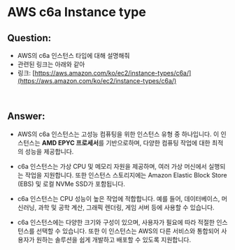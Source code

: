 # AWS c6a Instance type

## Question:

- AWS의 c6a 인스턴스 타입에 대해 설명해줘
- 관련된 링크는 아래와 같아
- 링크: [https://aws.amazon.com/ko/ec2/instance-types/c6a/](https://aws.amazon.com/ko/ec2/instance-types/c6a/)

<br>

## Answer:

- AWS의 c6a 인스턴스는 고성능 컴퓨팅을 위한 인스턴스 유형 중 하나입니다. 이 인스턴스는 **AMD EPYC 프로세서**를 기반으로하며, 다양한 컴퓨팅 작업에 대한 최적의 성능을 제공합니다.

- c6a 인스턴스는 가상 CPU 및 메모리 자원을 제공하며, 여러 가상 머신에서 실행되는 작업을 지원합니다. 또한 인스턴스 스토리지에는 Amazon Elastic Block Store (EBS) 및 로컬 NVMe SSD가 포함됩니다.

- c6a 인스턴스는 CPU 성능이 높은 작업에 적합합니다. 예를 들어, 데이터베이스, 머신러닝, 과학 및 공학 계산, 그래픽 렌더링, 게임 서버 등에 사용할 수 있습니다.

- c6a 인스턴스에는 다양한 크기와 구성이 있으며, 사용자가 필요에 따라 적절한 인스턴스를 선택할 수 있습니다. 또한 이 인스턴스는 AWS의 다른 서비스와 통합되어 사용자가 원하는 솔루션을 쉽게 개발하고 배포할 수 있도록 지원합니다.

<br>